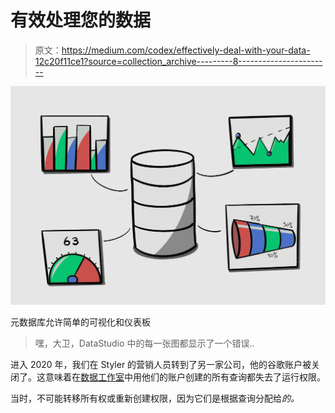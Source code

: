 # 有效处理您的数据

> 原文：<https://medium.com/codex/effectively-deal-with-your-data-12c20f11ce1?source=collection_archive---------8----------------------->

![](img/a887c163a413a8170f5e5d757da094ce.png)

元数据库允许简单的可视化和仪表板

> 嘿，大卫，DataStudio 中的每一张图都显示了一个错误..

进入 2020 年，我们在 Styler 的营销人员转到了另一家公司，他的谷歌账户被关闭了。这意味着在[数据工作室](https://marketingplatform.google.com/about/data-studio)中用他们的账户创建的所有查询都失去了运行权限。

当时，不可能转移所有权或重新创建权限，因为它们是根据查询分配给*的。*